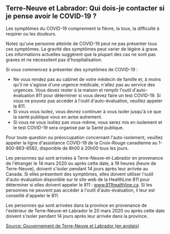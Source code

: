 ## Terre-Neuve et Labrador: Qui dois-je contacter si je pense avoir le COVID-19 ?

Les symptômes du COVID-19 comprennent la fièvre, la toux, la difficulté à respirer ou les douleurs.

Notez qu'une personne atteinte de COVID-19 peut ne pas présenter tous ces symptômes. La gravité des symptômes peut varier de légère à grave. Les informations actuelles suggèrent que la plupart des cas ne sont pas graves et ne nécessitent pas d'hospitalisation.

Si vous commencez à présenter des symptômes de COVID-19 :

- Ne vous rendez pas au cabinet de votre médecin de famille et, à moins qu'il ne s'agisse d'une urgence médicale, n'allez pas au service des urgences. Vous devez rester à la maison et remplir l'outil d'auto-évaluation 811 pour déterminer si vous devez faire un test COVID-19. Si vous ne pouvez pas accéder à l'outil d'auto-évaluation, veuillez appeler le 811.
- Si vous vous isolez, vous devrez continuer à vous isoler jusqu'à ce que la santé publique vous en avise autrement.
- Si vous ne vous isoliez pas vous-même, vous serez mis en isolement et le test COVID-19 sera organisé par la Santé publique.

Pour toute question ou préoccupation concernant l'auto-isolement, veuillez appeler la ligne d'assistance COVID-19 de la Croix-Rouge canadienne au 1-800-863-6582, disponible de 8h00 à 20h00 tous les jours.

Les personnes qui sont arrivées à Terre-Neuve-et-Labrador en provenance de l'étranger le 14 mars 2020 ou après cette date, à 19 heures (heure de Terre-Neuve), doivent s'isoler pendant 14 jours après leur arrivée au Canada. Si elles présentent des symptômes, elles doivent utiliser l'outil d'auto-évaluation disponible sur le site web de la HealthLine 811 pour déterminer si elles doivent appeler le 811 : www.811healthline.ca. Si les personnes ne peuvent pas accéder à l'outil d'auto-évaluation, il leur est conseillé d'appeler le 811.

Les personnes qui sont arrivées dans la province en provenance de l'extérieur de Terre-Neuve-et-Labrador le 20 mars 2020 ou après cette date doivent s'isoler pendant 14 jours après leur arrivée dans la province.

[Source: Gouvernement de Terre-Neuve et Labrador (en anglais)](https://www.gov.nl.ca/covid-19/)
